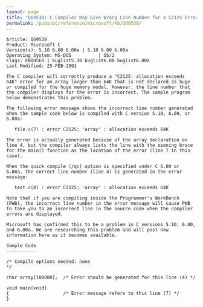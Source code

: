 ```yaml
---
layout: page
title: "Q69538: C Compiler May Give Wrong Line Number for a C2125 Error"
permalink: /pubs/pc/reference/microsoft/kb/Q69538/
---
```


	Article: Q69538
	Product: Microsoft C
	Version(s): 5.10 6.00 6.00a | 5.10 6.00 6.00a
	Operating System: MS-DOS          | OS/2
	Flags: ENDUSER | buglist5.10 buglist6.00 buglist6.00a
	Last Modified: 25-FEB-1991
	
	The C compiler will correctly produce a "C2125: allocation exceeds
	64K" error for an array larger than 64K that is not declared as huge
	or compiled for the huge memory model. However, the line number that
	the compiler displays for the error is incorrect. The sample program
	below demonstrates this problem.
	
	The following error message shows the incorrect line number generated
	when the sample code below is compiled with C version 5.10, 6.00, or
	6.00a:
	
	   file.c(7) : error C2125: 'array' : allocation exceeds 64K
	
	The error is actually generated because of the array declaration on
	line 4, but the compiler always lists the line with the opening brace
	for the main() function as the location of the error (line 7 in this
	case).
	
	When the quick compile (/qc) option is specified under C 6.00 or
	6.00a, the correct line number (line 4) is generated in the error
	message:
	
	   test.c(4) : error C2125: 'array' : allocation exceeds 64K
	
	Note that if you are compiling inside the Programmer's WorkBench
	(PWB), the incorrect line number in the error message will cause PWB
	to take you to an incorrect line in the source code when the compiler
	errors are displayed.
	
	Microsoft has confirmed this to be a problem in C versions 5.10, 6.00,
	and 6.00a. We are researching this problem and will post new
	information here as it becomes available.
	
	Sample Code
	-----------
	
	/* Compile options needed: none
	*/
	
	char array[100000];  /* Error should be generated for this line (4) */
	
	void main(void)
	{                    /* Error message refers to this line (7) */
	}
